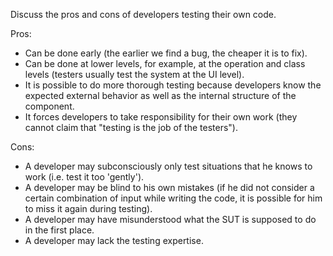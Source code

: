 <panel header="{{ icon_Q_A }} Implications of developers testing their own code">
<question has-input="true">

Discuss the pros and cons of developers testing their own code.

<div slot="answer">

Pros:

* Can be done early (the earlier we find a bug, the cheaper it is to fix).
* Can be done at lower levels, for example, at the operation and class levels (testers usually test the system at the UI level).
* It is possible to do more thorough testing because developers know the expected external behavior as well as the internal structure of the component.
* It forces developers to take responsibility for their own work (they cannot claim that "testing is the job of the testers").

Cons:

* A developer may subconsciously only test situations that he knows to work (i.e. test it too 'gently').
* A developer may be blind to his own mistakes (if he did not consider a certain combination of input while writing the code, it is possible for him to miss it again during testing).
* A developer may have misunderstood what the SUT is supposed to do in the first place.
* A developer may lack the testing expertise.

</div>
</question>
</panel>
